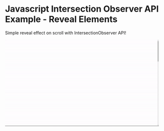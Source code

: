 # Javascript Intersection Observer API Example - Reveal Elements
Simple reveal effect on scroll with IntersectionObserver API!

![enter image description here](https://github.com/eeguney/js-intersection-observer-api-example/blob/master/assets/demo.gif)
